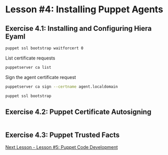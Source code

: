 # Lesson #4: Installing Puppet Agents


## Exercise 4.1: Installing and Configuring Hiera Eyaml

```bash
puppet ssl bootstrap waitforcert 0
```

List certificate requests

```bash
puppetserver ca list
```


Sign the agent certificate request

```bash
puppetserver ca sign --certname agent.localdomain
```


```bash
puppet ssl bootstrap
```

## Exercise 4.2: Puppet Certificate Autosigning

```bash

```


## Exercise 4.3: Puppet Trusted Facts



[Next Lesson - Lesson #5: Puppet Code Development](./05-puppet-code-development.md)
